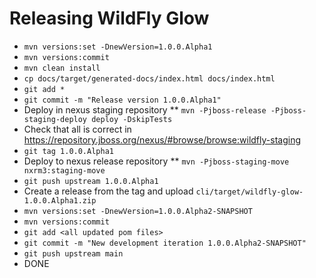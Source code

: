 # Releasing WildFly Glow

* `mvn versions:set -DnewVersion=1.0.0.Alpha1`
* `mvn versions:commit`
* `mvn clean install`
* `cp docs/target/generated-docs/index.html docs/index.html`
* `git add *`
* `git commit -m "Release version 1.0.0.Alpha1"`
* Deploy in nexus staging repository
** `mvn -Pjboss-release -Pjboss-staging-deploy deploy -DskipTests`
* Check that all is correct in https://repository.jboss.org/nexus/#browse/browse:wildfly-staging
* `git tag 1.0.0.Alpha1`
* Deploy to nexus release repository
** `mvn -Pjboss-staging-move nxrm3:staging-move`
* `git push upstream 1.0.0.Alpha1`
* Create a release from the tag and upload `cli/target/wildfly-glow-1.0.0.Alpha1.zip`
* `mvn versions:set -DnewVersion=1.0.0.Alpha2-SNAPSHOT`
* `mvn versions:commit`
* `git add <all updated pom files>`
* `git commit -m "New development iteration 1.0.0.Alpha2-SNAPSHOT"`
* `git push upstream main`
* DONE
